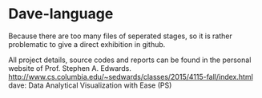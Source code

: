 # Dave-language

Because there are too many files of seperated stages, so it is rather problematic to give a direct exhibition in github.

All project details, source codes and reports can be found in the personal website of Prof. Stephen A. Edwards.
http://www.cs.columbia.edu/~sedwards/classes/2015/4115-fall/index.html
dave: Data Analytical Visualization with Ease (PS)	
